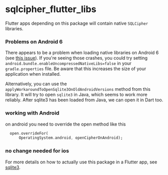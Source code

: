 # sqlcipher_flutter_libs

Flutter apps depending on this package will
contain native `SQLCipher` libraries.

### Problems on Android 6

There appears to be a problem when loading native libraries on Android 6 (see [this issue](https://github.com/simolus3/moor/issues/895#issuecomment-720195005)).
If you're seeing those crashes, you could try setting `android.bundle.enableUncompressedNativeLibs=false` in your `gradle.properties`
file. Be aware that this increases the size of your application when installed.

Alternatively, you can use the `applyWorkaroundToOpenSqlite3OnOldAndroidVersions` method from this library.
It will try to open `sqlite3` in Java, which seems to work more reliably. After sqlite3 has been loaded from Java,
we can open it in Dart too.

### working with Android
  on android you need to override the open method like this

```dart
  open.overrideFor(
      OperatingSystem.android, openCipherOnAndroid);
```

### no change needed for ios

For more details on how to actually use this package in a Flutter app, see 
[sqlite3](https://pub.dev/packages/sqlite3).